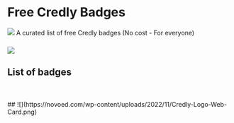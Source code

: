 # Free Credly Badges

![](https://images.zapnito.com/users/568411/posters/1660831680-42-9808/d4c45d8e-a516-4338-bebb-1fb409d0593e_large.png)
A curated list of free Credly badges (No cost - For everyone)
### 
![](https://is1-ssl.mzstatic.com/image/thumb/Purple116/v4/26/30/7d/26307db4-8c79-5dbc-43cd-ce597058e988/AppIcon-0-1x_U007emarketing-0-7-0-85-220.png/1200x630wa.png)

## List of badges

<!--START_SECTION:badges-->
<!--END_SECTION:badges-->
<br>
<br>
##
![](https://novoed.com/wp-content/uploads/2022/11/Credly-Logo-Web-Card.png)